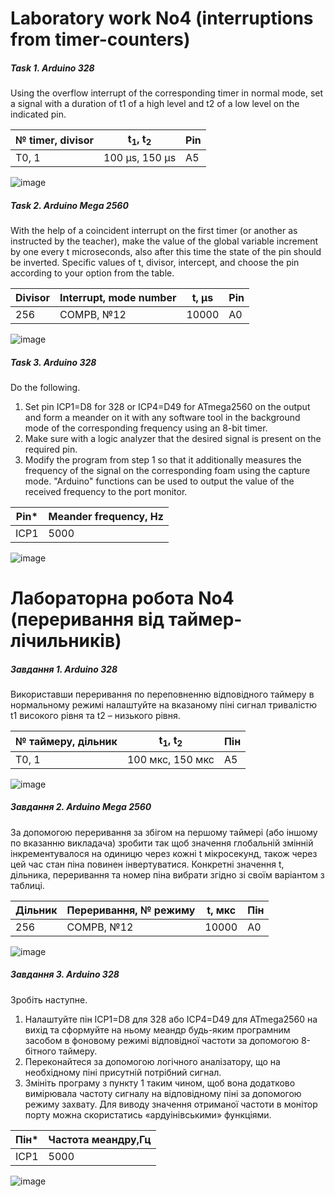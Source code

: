 # Laboratory work No4 (interruptions from timer-counters)

##### Task 1. Arduino 328

Using the overflow interrupt of the corresponding timer in normal mode, set a signal with a duration of t1 of a high
level and t2 of a low level on the indicated pin.

| № timer, divisor | t<sub>1</sub>, t<sub>2</sub> | Pin |
|------------------|------------------------------|-----|
| T0, 1            | 100 μs, 150 μs               | A5  |

![image](https://github.com/MaksymAndreiev/RoboticSystems/assets/29687267/7d43e549-4950-43e6-a36d-8b2930451b2f)

##### Task 2. Arduino Mega 2560

With the help of a coincident interrupt on the first timer (or another as instructed by the teacher), make the value of
the global variable increment by one every t microseconds, also after this time the state of the pin should be inverted.
Specific values of t, divisor, intercept, and
choose the pin according to your option from the table.

| Divisor | Interrupt, mode number | t, μs | Pin |
|---------|------------------------|-------|-----|
| 256     | COMPB, №12             | 10000 | A0  |

![image](https://github.com/MaksymAndreiev/RoboticSystems/assets/29687267/fa2657d7-9a5d-4e13-a733-35137b0c03c1)

##### Task 3. Arduino 328

Do the following.

1. Set pin ICP1=D8 for 328 or ICP4=D49 for ATmega2560
   on the output and form a meander on it with any software tool in the background mode of the corresponding frequency
   using an 8-bit timer.
2. Make sure with a logic analyzer that the desired signal is present on the required pin.
3. Modify the program from step 1 so that it additionally measures the frequency of the signal on the corresponding foam
   using the capture mode. "Arduino" functions can be used to output the value of the received frequency to the port
   monitor.

| Pin* | Meander frequency, Hz |
|------|-----------------------|
| ICP1 | 5000                  |

![image](https://github.com/MaksymAndreiev/RoboticSystems/assets/29687267/40bf585c-875c-402f-a687-d96994a2a68b)

# Лабораторна робота No4 (переривання від таймер-лічильників)

##### Завдання 1. Arduino 328

Використавши переривання по переповненню відповідного таймеру в
нормальному режимі налаштуйте на вказаному піні сигнал тривалістю t1
високого рівня та t2 – низького рівня.

| № таймеру, дільник | t<sub>1</sub>, t<sub>2</sub> | Пін |
|--------------------|------------------------------|-----|
| T0, 1              | 100 мкс, 150 мкс             | А5  |

![image](https://github.com/MaksymAndreiev/RoboticSystems/assets/29687267/5df37b7d-1274-45c6-a0bc-13de707e83cf)

##### Завдання 2. Arduino Mega 2560

За допомогою переривання за збігом на першому таймері (або іншому по
вказанню викладача) зробити так щоб значення глобальній змінній
інкрементувалося на одиницю через кожні t мікросекунд, також через цей час
стан піна повинен інвертуватися. Конкретні значення t, дільника, переривання та
номер піна вибрати згідно зі своїм варіантом з таблиці.

| Дільник | Переривання, № режиму | t, мкс | Пін |
|---------|-----------------------|--------|-----|
| 256     | COMPB, №12            | 10000  | А0  |

![image](https://github.com/MaksymAndreiev/RoboticSystems/assets/29687267/ac15ea9a-8afe-412b-884a-8e0fcf2ae2a6)

##### Завдання 3. Arduino 328

Зробіть наступне.

1. Налаштуйте пін ICP1=D8 для 328 або ICP4=D49 для ATmega2560
   на вихід та сформуйте на ньому меандр будь-яким програмним засобом в
   фоновому режимі відповідної частоти за допомогою 8-бітного таймеру.
2. Переконайтеся за допомогою логічного аналізатору, що на необхідному
   піні присутній потрібний сигнал.
3. Змініть програму з пункту 1 таким чином, щоб вона додатково вимірювала
   частоту сигналу на відповідному піні за допомогою режиму захвату. Для
   виводу значення отриманої частоти в монітор порту можна скористатись
   «ардуінівськими» функціями.

| Пін* | Частота меандру,Гц |
|------|--------------------|
| ICP1 | 5000               |

![image](https://github.com/MaksymAndreiev/RoboticSystems/assets/29687267/3b3ffdc4-aaf7-4fb9-b938-2d347ef3f6fd)
